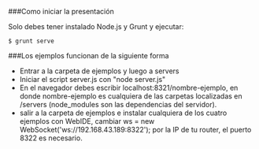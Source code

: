 ###Como iniciar la presentación

Solo debes tener instalado Node.js y Grunt y ejecutar:

```
$ grunt serve

```

###Los ejemplos funcionan de la siguiente forma

* Entrar a la carpeta de ejemplos y luego a servers
* Iniciar el script server.js con "node server.js"
* En el navegador debes escribir localhost:8321/nombre-ejemplo, en donde nombre-ejemplo es cualquiera de las carpetas localizadas en /servers (node_modules son las dependencias del servidor).
* salir a la carpeta de ejemplos e instalar cualquiera de los cuatro ejemplos con WebIDE, cambiar ws = new WebSocket('ws://192.168.43.189:8322'); por la IP de tu router, el puerto 8322 es necesario.